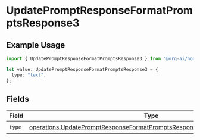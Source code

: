 # UpdatePromptResponseFormatPromptsResponse3

## Example Usage

```typescript
import { UpdatePromptResponseFormatPromptsResponse3 } from "@orq-ai/node/models/operations";

let value: UpdatePromptResponseFormatPromptsResponse3 = {
  type: "text",
};
```

## Fields

| Field                                                                                                                                                                    | Type                                                                                                                                                                     | Required                                                                                                                                                                 | Description                                                                                                                                                              |
| ------------------------------------------------------------------------------------------------------------------------------------------------------------------------ | ------------------------------------------------------------------------------------------------------------------------------------------------------------------------ | ------------------------------------------------------------------------------------------------------------------------------------------------------------------------ | ------------------------------------------------------------------------------------------------------------------------------------------------------------------------ |
| `type`                                                                                                                                                                   | [operations.UpdatePromptResponseFormatPromptsResponse200ApplicationJSONType](../../models/operations/updatepromptresponseformatpromptsresponse200applicationjsontype.md) | :heavy_check_mark:                                                                                                                                                       | N/A                                                                                                                                                                      |